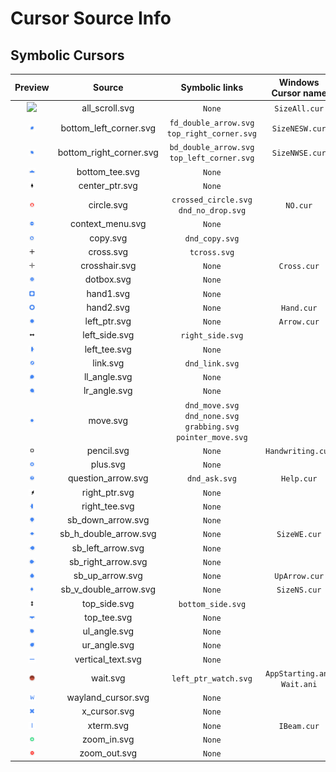 # Cursor Source Info

## Symbolic Cursors

|                          Preview                          |         Source          |                         Symbolic links                          |     Windows Cursor name      |
| :-------------------------------------------------------: | :---------------------: | :-------------------------------------------------------------: | :--------------------------: |
|     <img src="./static/all_scroll.svg" width="20%"/>      |     all_scroll.svg      |                             `None`                              |        `SizeAll.cur`         |
| <img src="./static/bottom_left_corner.svg" width="20%"/>  | bottom_left_corner.svg  |          `fd_double_arrow.svg` `top_right_corner.svg`           |        `SizeNESW.cur`        |
| <img src="./static/bottom_right_corner.svg" width="20%"/> | bottom_right_corner.svg |           `bd_double_arrow.svg` `top_left_corner.svg`           |        `SizeNWSE.cur`        |
|     <img src="./static/bottom_tee.svg" width="20%"/>      |     bottom_tee.svg      |                             `None`                              |                              |
|     <img src="./static/center_ptr.svg" width="20%"/>      |     center_ptr.svg      |                             `None`                              |                              |
|       <img src="./static/circle.svg" width="20%"/>        |       circle.svg        |             `crossed_circle.svg` `dnd_no_drop.svg`              |           `NO.cur`           |
|    <img src="./static/context_menu.svg" width="20%"/>     |    context_menu.svg     |                             `None`                              |                              |
|        <img src="./static/copy.svg" width="20%"/>         |        copy.svg         |                         `dnd_copy.svg`                          |                              |
|        <img src="./static/cross.svg" width="20%"/>        |        cross.svg        |                          `tcross.svg`                           |                              |
|      <img src="./static/crosshair.svg" width="20%"/>      |      crosshair.svg      |                             `None`                              |         `Cross.cur`          |
|       <img src="./static/dotbox.svg" width="20%"/>        |       dotbox.svg        |                             `None`                              |                              |
|        <img src="./static/hand1.svg" width="20%"/>        |        hand1.svg        |                             `None`                              |                              |
|        <img src="./static/hand2.svg" width="20%"/>        |        hand2.svg        |                             `None`                              |          `Hand.cur`          |
|      <img src="./static/left_ptr.svg" width="20%"/>       |      left_ptr.svg       |                             `None`                              |         `Arrow.cur`          |
|      <img src="./static/left_side.svg" width="20%"/>      |      left_side.svg      |                        `right_side.svg`                         |                              |
|      <img src="./static/left_tee.svg" width="20%"/>       |      left_tee.svg       |                             `None`                              |                              |
|        <img src="./static/link.svg" width="20%"/>         |        link.svg         |                         `dnd_link.svg`                          |                              |
|      <img src="./static/ll_angle.svg" width="20%"/>       |      ll_angle.svg       |                             `None`                              |                              |
|      <img src="./static/lr_angle.svg" width="20%"/>       |      lr_angle.svg       |                             `None`                              |                              |
|        <img src="./static/move.svg" width="20%"/>         |        move.svg         | `dnd_move.svg` `dnd_none.svg` `grabbing.svg` `pointer_move.svg` |                              |
|       <img src="./static/pencil.svg" width="20%"/>        |       pencil.svg        |                             `None`                              |      `Handwriting.cur`       |
|        <img src="./static/plus.svg" width="20%"/>         |        plus.svg         |                             `None`                              |                              |
|   <img src="./static/question_arrow.svg" width="20%"/>    |   question_arrow.svg    |                          `dnd_ask.svg`                          |          `Help.cur`          |
|      <img src="./static/right_ptr.svg" width="20%"/>      |      right_ptr.svg      |                             `None`                              |                              |
|      <img src="./static/right_tee.svg" width="20%"/>      |      right_tee.svg      |                             `None`                              |                              |
|    <img src="./static/sb_down_arrow.svg" width="20%"/>    |    sb_down_arrow.svg    |                             `None`                              |                              |
|  <img src="./static/sb_h_double_arrow.svg" width="20%"/>  |  sb_h_double_arrow.svg  |                             `None`                              |         `SizeWE.cur`         |
|    <img src="./static/sb_left_arrow.svg" width="20%"/>    |    sb_left_arrow.svg    |                             `None`                              |                              |
|   <img src="./static/sb_right_arrow.svg" width="20%"/>    |   sb_right_arrow.svg    |                             `None`                              |                              |
|     <img src="./static/sb_up_arrow.svg" width="20%"/>     |     sb_up_arrow.svg     |                             `None`                              |        `UpArrow.cur`         |
|  <img src="./static/sb_v_double_arrow.svg" width="20%"/>  |  sb_v_double_arrow.svg  |                             `None`                              |         `SizeNS.cur`         |
|      <img src="./static/top_side.svg" width="20%"/>       |      top_side.svg       |                        `bottom_side.svg`                        |                              |
|       <img src="./static/top_tee.svg" width="20%"/>       |       top_tee.svg       |                             `None`                              |                              |
|      <img src="./static/ul_angle.svg" width="20%"/>       |      ul_angle.svg       |                             `None`                              |                              |
|      <img src="./static/ur_angle.svg" width="20%"/>       |      ur_angle.svg       |                             `None`                              |                              |
|    <img src="./static/vertical_text.svg" width="20%"/>    |    vertical_text.svg    |                             `None`                              |                              |
|       <img src="./animated/wait.svg" width="20%"/>        |        wait.svg         |                      `left_ptr_watch.svg`                       | `AppStarting.ani` `Wait.ani` |
|   <img src="./static/wayland_cursor.svg" width="20%"/>    |   wayland_cursor.svg    |                             `None`                              |                              |
|      <img src="./static/x_cursor.svg" width="20%"/>       |      x_cursor.svg       |                             `None`                              |                              |
|        <img src="./static/xterm.svg" width="20%"/>        |        xterm.svg        |                             `None`                              |         `IBeam.cur`          |
|       <img src="./static/zoom_in.svg" width="20%"/>       |       zoom_in.svg       |                             `None`                              |                              |
|      <img src="./static/zoom_out.svg" width="20%"/>       |      zoom_out.svg       |                             `None`                              |                              |

<!-- ## Figma File -->

<!-- [![Figma File](https://i.imgur.com/88WNsyi.png)](https://www.figma.com/file/OZw8Ylb9xPFw9h1uZYSMFa/Mac-Cursor?node-id=0%3A1) -->
